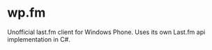 wp.fm
=====

Unofficial last.fm client for Windows Phone. Uses its own Last.fm api implementation in C#.
